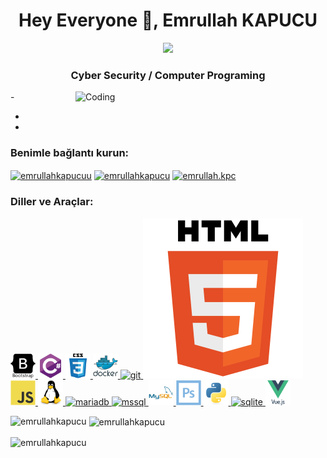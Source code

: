 <h1 align="center">Hey Everyone 🐧, Emrullah KAPUCU</h1>
<div align="center"> <img src="https://media.licdn.com/dms/image/D4D16AQHHJu1nKgd9Zg/profile-displaybackgroundimage-shrink_350_1400/0/1692105979134?e=1701907200&v=beta&t=TqgIABkXbAk_dznb9sFwZSg-Cd0Bmtea9riijqoad0U"> </div>
<h3 align="center">Cyber Security / Computer Programing</h3>
<img align="right" alt="Coding" width="400" src="https://media.tenor.com/gHYyb5KCG_gAAAAd/mfpurrs-matrix.gif">
- 

- 

- 

<h3 align="left">Benimle bağlantı kurun:</h3> 
<p align = "sol"> 
<a href = "https://twitter.com/emrullahkapucuu" target = "blank"><img align = "center" src = "https://raw.githubusercontent.com/rahuldkjain/github-profile-readme-generator /master/src/images/icons/Social/twitter.svg" alt = "emrullahkapucuu" height = "30" genişlik = "40" /></a> 
<a href = "https://linkedin.com/in/emrullahkapucu" target = "blank"><img align = "center" src = "https://raw.githubusercontent.com/rahuldkjain/github-profile-readme -generator/master/src/images/icons/Social/linked-in-alt.svg" alt = "emrullahkapucu" height = "30" genişlik = "40" /></a> 
<a href = "https://instagram.com/emrullah.kpc" target = "blank"><img align = "center" src = "https://raw.githubusercontent.com/rahuldkjain/github-profile-readme" -generator/master/src/images/icons/Social/instagram.svg" alt = "emrullah.kpc" height = "30" genişlik = "40" /></a> 
</p> 

<h3 align="left">Diller ve Araçlar:</h3> 
<p align = "sol"> <a href = "https://getbootstrap.com" target = "_blank" rel = "noreferrer"> <img src = "https://raw.githubusercontent.com/devicons/devicon/master/icons/bootstrap/bootstrap-plain-wordmark.svg" alt = "bootstrap" width = "40" height = "40"/> </a> <a href = "https://www.w3schools.com/cs/" target = "_blank" rel = "noreferrer"> <img src = "https://raw.githubusercontent.com/devicons/devicon/master/icons/csharp/csharp-original.svg" alt = "csharp" width = "40" height = "40"/> </a> <a href = "https://www.w3schools.com/css/" target = "_blank" rel = "noreferrer"> <img src = "https://raw.githubusercontent.com/devicons/devicon/master/icons/css3/css3-original-wordmark.svg" alt = "css3" width = "40" height = "40"/> </a> <a href = "https://www.docker.com/" target = "_blank" rel = "noreferrer"> <img src = "https://raw.githubusercontent.com/devicons/devicon/master/icons/docker/docker-original-wordmark.svg" alt = "docker" width = "40" height = "40"/> </a> <a href = "https://git-scm.com/" target = "_blank" rel = "noreferrer"> <img src = "https://www.vectorlogo.zone/logos/git-scm/git-scm-icon.svg" alt = "git" width = "40" height = "40"/> </a> <a href = "https://www.w3.org/html/" target = "_blank" rel = "noreferrer"> <img src = "https://raw.githubusercontent.com/devicons/devicon/master/icons/html5/html5-original-wordmark.svg" alt = "html5" genişlik = "40" yükseklik = "40"/> </a> <a href = "https://developer.mozilla.org/en-US/docs/Web/JavaScript" target = "_blank" rel = "noreferrer"> <img src = "https://raw.githubusercontent.com/devicons/devicon/master/icons/javascript/javascript-original.svg" alt = "javascript" width = "40" height = "40"/> </a> <a href = "https://www.linux.org/" target = "_blank" rel = "noreferrer"> <img src = "https://raw.githubusercontent.com/devicons/devicon/master/icons/linux/linux-original.svg" alt = "linux" width = "40" height = "40"/> </a> <a href = "https://mariadb.org/" target = "_blank" rel = "noreferrer"> <img src = "https://www.vectorlogo.zone/logos/mariadb/mariadb-icon.svg" alt = "mariadb" width = "40" height = "40"/> </a> <a href = "https://www.microsoft.com/en-us/sql-server" target = "_blank" rel = "noreferrer"> <img src = "https://www.svgrepo.com/show/303229/microsoft-sql-server-logo.svg" alt = "mssql" width = "40" height = "40"/> </a> <a href = "https://www.mysql.com/" target = "_blank" rel = "noreferrer"> <img src = "https://raw.githubusercontent.com/devicons/devicon/master/icons/mysql/mysql-original-wordmark.svg" alt = "mysql" width = "40" height = "40"/> </a> <a href = "https://www.photoshop.com/en" target = "_blank" rel = "noreferrer"> <img src = "https://raw.githubusercontent.com/devicons/devicon/master/icons/photoshop/photoshop-line.svg" alt = "photoshop" width = "40" height = "40"/> </a> <a href = "https://www.python.org" target = "_blank" rel = "noreferrer"> <img src = "https://raw.githubusercontent.com/devicons/devicon/master/icons/python/python-original.svg" alt = "python" width = "40" height = "40"/> </a> <a href = "https://www.sqlite.org/" target = "_blank" rel = "noreferrer"> <img src = "https://www.vectorlogo.zone/logos/sqlite/sqlite-icon.svg" alt = "sqlite" width = "40" height = "40"/> </a> <a href = "https://vuejs.org/" target = "_blank" rel = "noreferrer"> <img src = "https://raw.githubusercontent.com/devicons/devicon/master/icons/vuejs/vuejs-original-wordmark.svg" alt = "vuejs" width = "40" height = "40"/> </a> </p> 

<p><img align = "left" src = "https://github-readme-stats.vercel.app/api/top-langs?username=emrullahkapucu&show_icons=true&locale=en&layout=compact" alt = "emrullahkapucu" /> </p> 

<p>&nbsp;<img align = "center" src = "https://github-readme-stats.vercel.app/api?username=emrullahkapucu&show_icons=true&locale=en" alt = "emrullahkapucu" /></p> 

<p><img align = "center" src = "https://github-readme-streak-stats.herokuapp.com/?user=emrullahkapucu&" alt = "emrullahkapucu" /></p> 

